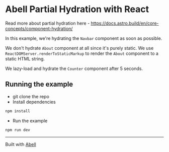 # Abell Partial Hydration with React

Read more about partial hydration here - https://docs.astro.build/en/core-concepts/component-hydration/

In this example, we're hydrating the `Navbar` component as soon as possible.

We don't hydrate `About` component at all since it's purely static. We use `ReactDOMServer.renderToStaticMarkup` to render the `About` component to a static HTML string.

We lazy-load and hydrate the `Counter` component after 5 seconds.

## Running the example

- git clone the repo
- Install dependencies
```sh
npm install
```
- Run the example
```sh
npm run dev
```

---

Built with [Abell](https://github.com/abelljs/abell)